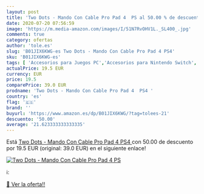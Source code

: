 ```yaml
---
layout: post
title: 'Two Dots - Mando Con Cable Pro Pad 4  PS al 50.00 % de descuento'
date: 2020-07-20 07:56:59
image: 'https://m.media-amazon.com/images/I/51N7RvOHV1L._SL400_.jpg'
comments: true
category: ofertas
author: 'tole.es'
slug: 'B01JIX6KWG-es Two Dots - Mando Con Cable Pro Pad 4 PS4'
sku: 'B01JIX6KWG-es'
tags: [ 'Accesorios para Juegos PC','Accesorios para Nintendo Switch','Accesorios para PlayStation 4','Accesorios para PlayStation 5','Accesorios para Xbox One','Accesorios para Xbox Series X y S','Electrónica','Figuras interactivas para Nintendo 3DS y 2DS','Fundas para PlayStation 4','Fundas para Xbox One','Fundas y almacenamiento para PlayStation 4','Fundas y almacenamiento para Xbox One','Hardware y juegos para Nintendo 3DS y 2DS','Hardware y juegos para Nintendo Switch','Hardware y juegos para PlayStation 4','Hardware y juegos para PlayStation 5','Hardware y juegos para Xbox One','Hardware y juegos para Xbox Series X y S','Juego de mesa','Juegos de miniaturas','Juegos para Nintendo Switch','Juegos para PlayStation 4','Juegos para Xbox One','Juegos y Accesorios para PC','Juegos y accesorios para juegos','Juguetes','Juguetes y juegos','Mandos para Nintendo Switch','Mandos y controles para PlayStation 5','Mandos y controles para Xbox Series X y S','Packs de accesorios para PlayStation 4','Sistemas precursores y micro consolas','Videojuegos','ps4', ]
actualPrice: 19.5 EUR
currency: EUR
price: 19.5
comparePrice: 39.0 EUR
prodname: 'Two Dots - Mando Con Cable Pro Pad 4  PS4 '
country: 'es'
flag: '🇪🇸'
brand: ''
buyurl: 'https://www.amazon.es/dp/B01JIX6KWG/?tag=tolees-21'
descuento: '50.00'
average: '21.623333333333335'
---
```


Está [Two Dots - Mando Con Cable Pro Pad 4  PS4 ](https://www.amazon.es/dp/B01JIX6KWG/?tag=tolees-21) con 50.00 de descuento por 19.5 EUR (original: 39.0 EUR) en el siguiente enlace!

[![Two Dots - Mando Con Cable Pro Pad 4  PS](https://m.media-amazon.com/images/I/51N7RvOHV1L._SL400_.jpg)](https://www.amazon.es/dp/B01JIX6KWG/?tag=tolees-21)

ℹ️:


[🛒 Ver la oferta!!](https://www.amazon.es/dp/B01JIX6KWG/?tag=tolees-21)
